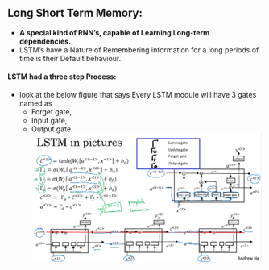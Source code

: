 ## Long Short Term Memory:
* **A special kind of RNN’s, capable of Learning Long-term dependencies.**
* LSTM’s have a Nature of Remembering information for a long periods of time is their Default behaviour.

#### LSTM had a three step Process:
* look at the below figure that says Every LSTM module will have 3 gates named as 
   * Forget gate, 
   * Input gate, 
   * Output gate.
![LSTM.png](LSTM.png)
